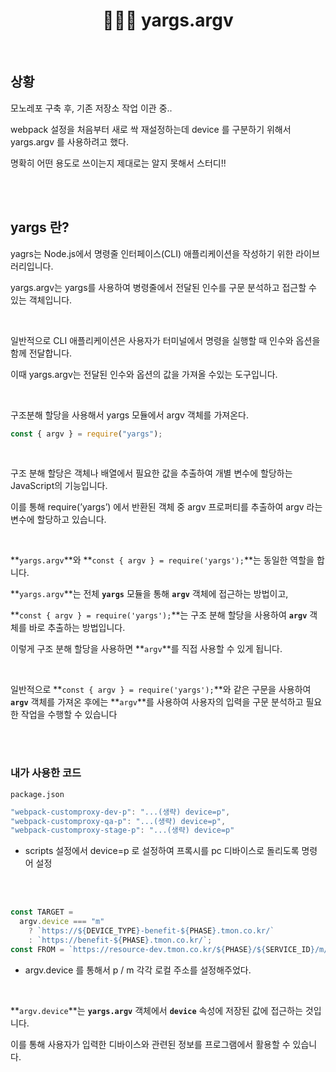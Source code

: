 # <div align="center">👩🏻‍💻 yargs.argv</div>

<br>

## 상황

모노레포 구축 후, 기존 저장소 작업 이관 중..

webpack 설정을 처음부터 새로 싹 재설정하는데 device 를 구분하기 위해서 yargs.argv 를 사용하려고 했다.

명확히 어떤 용도로 쓰이는지 제대로는 알지 못해서 스터디!!

<br>
<br>

## yargs 란?

yagrs는 Node.js에서 명령줄 인터페이스(CLI) 애플리케이션을 작성하기 위한 라이브러리입니다.

yargs.argv는 yargs를 사용하여 병령줄에서 전달된 인수를 구문 분석하고 접근할 수 있는 객체입니다.

<br>

일반적으로 CLI 애플리케이션은 사용자가 터미널에서 명령을 실행할 때 인수와 옵션을 함께 전달합니다.

이때 yargs.argv는 전달된 인수와 옵션의 값을 가져올 수있는 도구입니다.

<br>

구조분해 할당을 사용해서 yargs 모듈에서 argv 객체를 가져온다.

```jsx
const { argv } = require("yargs");
```

<br>

구조 분해 할당은 객체나 배열에서 필요한 값을 추출하여 개별 변수에 할당하는 JavaScript의 기능입니다.

이를 통해 require(’yargs’) 에서 반환된 객체 중 argv 프로퍼티를 추출하여 argv 라는 변수에 할당하고 있습니다.

<br>

**`yargs.argv`**와 **`const { argv } = require('yargs');`**는 동일한 역할을 합니다.

**`yargs.argv`**는 전체 **`yargs`** 모듈을 통해 **`argv`** 객체에 접근하는 방법이고,

**`const { argv } = require('yargs');`**는 구조 분해 할당을 사용하여 **`argv`** 객체를 바로 추출하는 방법입니다.

이렇게 구조 분해 할당을 사용하면 **`argv`**를 직접 사용할 수 있게 됩니다.

<br>

일반적으로 **`const { argv } = require('yargs');`**와 같은 구문을 사용하여 **`argv`** 객체를 가져온 후에는 **`argv`**를 사용하여 사용자의 입력을 구문 분석하고 필요한 작업을 수행할 수 있습니다

<br>
<br>

### 내가 사용한 코드

`package.json`

```jsx
"webpack-customproxy-dev-p": "...(생략) device=p",
"webpack-customproxy-qa-p": "...(생략) device=p",
"webpack-customproxy-stage-p": "...(생략) device=p"
```

- scripts 설정에서 device=p 로 설정하여 프록시를 pc 디바이스로 돌리도록 명령어 설정

<br>
<br>

```jsx
const TARGET =
  argv.device === "m"
    ? `https://${DEVICE_TYPE}-benefit-${PHASE}.tmon.co.kr/`
    : `https://benefit-${PHASE}.tmon.co.kr/`;
const FROM = `https://resource-dev.tmon.co.kr/${PHASE}/${SERVICE_ID}/m/js/bundle/${SERVICE_ID}.bundle.js`;
```

- argv.device 를 통해서 p / m 각각 로컬 주소를 설정해주었다.

<br>

**`argv.device`**는 **`yargs.argv`** 객체에서 **`device`** 속성에 저장된 값에 접근하는 것입니다.

이를 통해 사용자가 입력한 디바이스와 관련된 정보를 프로그램에서 활용할 수 있습니다.
